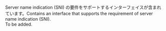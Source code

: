 <Namespace Name="Microsoft.Azure.Management.Network.Fluent.HasServerNameIndication.Definition">
  <Docs>
    <summary><span data-ttu-id="8d64a-101">Server name indication (SNI) の要件をサポートするインターフェイスが含まれています。</span><span class="sxs-lookup"><span data-stu-id="8d64a-101">Contains an interface that supports the requirement of server name indication (SNI).</span></span></summary> 
    <remarks>To be added.</remarks>
  </Docs>
</Namespace>
